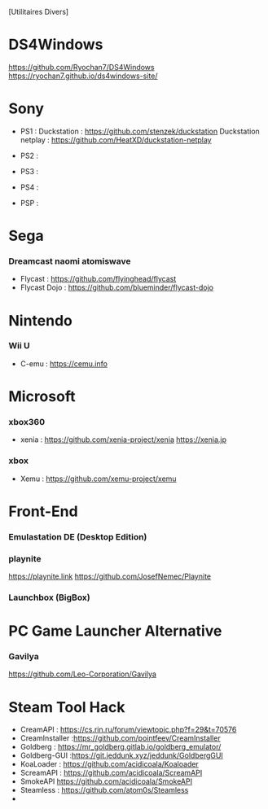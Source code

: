 [Utilitaires Divers] 

# DS4Windows 

https://github.com/Ryochan7/DS4Windows
https://ryochan7.github.io/ds4windows-site/

# Sony 

- PS1 :
Duckstation : https://github.com/stenzek/duckstation
Duckstation netplay : https://github.com/HeatXD/duckstation-netplay

- PS2 :

- PS3 :

- PS4 :

- PSP :

# Sega
### Dreamcast naomi atomiswave

- Flycast : https://github.com/flyinghead/flycast
- Flycast Dojo : https://github.com/blueminder/flycast-dojo

# Nintendo

### Wii U

- C-emu : https://cemu.info

# Microsoft

### xbox360

- xenia : https://github.com/xenia-project/xenia
https://xenia.jp

### xbox

- Xemu : https://github.com/xemu-project/xemu

# Front-End

### Emulastation DE (Desktop Edition)

### playnite 
https://playnite.link
https://github.com/JosefNemec/Playnite

### Launchbox (BigBox)

# PC Game Launcher Alternative

### Gavilya

https://github.com/Leo-Corporation/Gavilya

# Steam Tool Hack

- CreamAPI : https://cs.rin.ru/forum/viewtopic.php?f=29&t=70576
- CreamInstaller :https://github.com/pointfeev/CreamInstaller
- Goldberg : https://mr_goldberg.gitlab.io/goldberg_emulator/
- Goldberg-GUI :https://git.jeddunk.xyz/jeddunk/GoldbergGUI
- KoaLoader : https://github.com/acidicoala/Koaloader
- ScreamAPI : https://github.com/acidicoala/ScreamAPI
- SmokeAPI  https://github.com/acidicoala/SmokeAPI
- Steamless : https://github.com/atom0s/Steamless
- 
